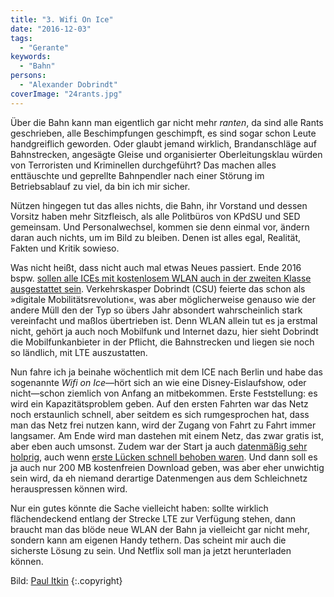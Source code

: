 ```yaml
---
title: "3. Wifi On Ice"
date: "2016-12-03"
tags:
  - "Gerante"
keywords:
  - "Bahn"
persons:
  - "Alexander Dobrindt"
coverImage: "24rants.jpg"
---
```


Über die Bahn kann man eigentlich gar nicht mehr _ranten_, da sind alle Rants geschrieben, alle Beschimpfungen geschimpft, es sind sogar schon Leute handgreiflich geworden. Oder glaubt jemand wirklich, Brandanschläge auf Bahnstrecken, angesägte Gleise und organisierter Oberleitungsklau würden von Terroristen und Kriminellen durchgeführt? Das machen alles enttäuschte und geprellte Bahnpendler nach einer Störung im Betriebsablauf zu viel, da bin ich mir sicher.

Nützen hingegen tut das alles nichts, die Bahn, ihr Vorstand und dessen Vorsitz haben mehr Sitzfleisch, als alle Politbüros von KPdSU und SED gemeinsam. Und Personalwechsel, kommen sie denn einmal vor, ändern daran auch nichts, um im Bild zu bleiben. Denen ist alles egal, Realität, Fakten und Kritik sowieso.

Was nicht heißt, dass nicht auch mal etwas Neues passiert. Ende 2016 bspw. [sollen alle ICEs mit kostenlosem WLAN auch in der zweiten Klasse ausgestattet sein](https://www.heise.de/newsticker/meldung/Bahn-verpflichtet-sich-zu-WLAN-in-allen-ICE-noch-2016-3245510.html). Verkehrskasper Dobrindt (CSU) feierte das schon als »digitale Mobilitätsrevolution«, was aber möglicherweise genauso wie der andere Müll den der Typ so übers Jahr absondert wahrscheinlich stark vereinfacht und maßlos übertrieben ist. Denn WLAN allein tut es ja erstmal nicht, gehört ja auch noch Mobilfunk und Internet dazu, hier sieht Dobrindt die Mobilfunkanbieter in der Pflicht, die Bahnstrecken und liegen sie noch so ländlich, mit LTE auszustatten.

Nun fahre ich ja beinahe wöchentlich mit dem ICE nach Berlin und habe das sogenannte _Wifi on Ice_—hört sich an wie eine Disney-Eislaufshow, oder nicht—schon ziemlich von Anfang an mitbekommen. Erste Feststellung: es wird ein Kapazitätsproblem geben. Auf den ersten Fahrten war das Netz noch erstaunlich schnell, aber seitdem es sich rumgesprochen hat, dass man das Netz frei nutzen kann, wird der Zugang von Fahrt zu Fahrt immer langsamer. Am Ende wird man dastehen mit einem Netz, das zwar gratis ist, aber eben auch umsonst. Zudem war der Start ja auch [datenmäßig sehr holprig](http://hannover.ccc.de/~nexus/dbwifi/#update1), auch wenn [erste Lücken schnell behoben waren](http://t3n.de/news/kostenloses-wlan-ice-deutsche-bahn-fehler-755097/). Und dann soll es ja auch nur 200 MB kostenfreien Download geben, was aber eher unwichtig sein wird, da eh niemand derartige Datenmengen aus dem Schleichnetz herauspressen können wird.

Nur ein gutes könnte die Sache vielleicht haben: sollte wirklich flächendeckend entlang der Strecke LTE zur Verfügung stehen, dann braucht man das blöde neue WLAN der Bahn ja vielleicht gar nicht mehr, sondern kann am eigenen Handy tethern. Das scheint mir auch die sicherste Lösung zu sein. Und Netflix soll man ja jetzt herunterladen können.

Bild:  [Paul Itkin](https://unsplash.com/@itkin) {:.copyright}


